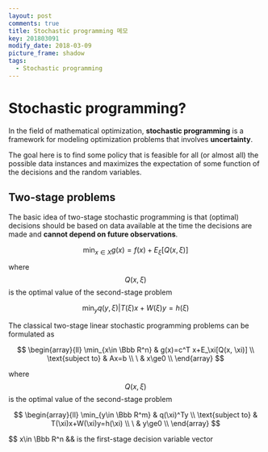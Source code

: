 ```yaml
---
layout: post
comments: true
title: Stochastic programming 메모
key: 201803091
modify_date: 2018-03-09
picture_frame: shadow
tags:
  - Stochastic programming
---
```

# Stochastic programming?
In the field of mathematical optimization, **stochastic programming**
is a framework for modeling optimization problems that involves **uncertainty**.

The goal here is to find some policy that is feasible for all
(or almost all) the possible data instances and maximizes the expectation
of some function of the decisions and the random variables.

<!--more-->

## Two-stage problems
The basic idea of two-stage stochastic programming is that (optimal)
decisions should be based on data available at the time the decisions
are made and **cannot depend on future observations**.

$$\min_{x\in X}{g(x)=f(x)+E_\xi[Q(x, \xi)]}$$

where $$Q(x, \xi)$$ is the optimal value of the second-stage problem

$$\min_{y}{q(y, \xi) | T(\xi)x+W(\xi)y=h(\xi)}$$

The classical two-stage linear stochastic programming problems can be formulated as

$$
    \begin{array}{ll}
    \min_{x\in \Bbb R^n} & g(x)=c^T x+E_\xi[Q(x, \xi)] \\
    \text{subject to} & Ax=b \\
    \ & x\ge0 \\
    \end{array}
$$

where $$Q(x, \xi)$$ is the optimal value of the second-stage problem

$$
    \begin{array}{ll}
    \min_{y\in \Bbb R^m} & q(\xi)^Ty \\
    \text{subject to} & T(\xi)x+W(\xi)y=h(\xi) \\
    \ & y\ge0 \\
    \end{array}
$$

$$ x\in \Bbb R^n && is the first-stage decision variable vector














